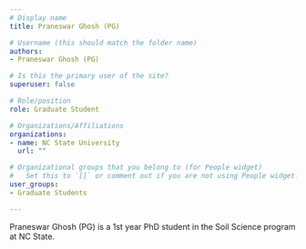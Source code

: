 ```yaml
---
# Display name
title: Praneswar Ghosh (PG)

# Username (this should match the folder name)
authors:
- Praneswar Ghosh (PG)

# Is this the primary user of the site?
superuser: false

# Role/position
role: Graduate Student

# Organizations/Affiliations
organizations:
- name: NC State University
  url: ""

# Organizational groups that you belong to (for People widget)
#   Set this to `[]` or comment out if you are not using People widget.
user_groups:
- Graduate Students

---
```


Praneswar Ghosh (PG) is a 1st year PhD student in the Soil Science program at NC State. 

